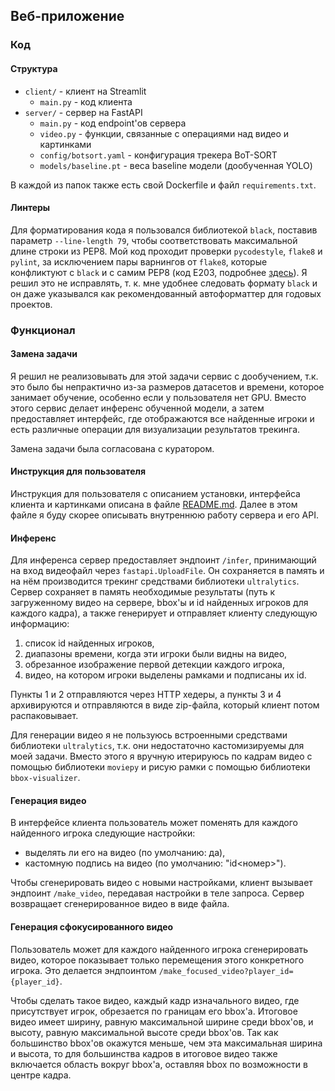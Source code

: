 ## Веб-приложение

### Код

#### Структура

- `client/` - клиент на Streamlit
    - `main.py` - код клиента
- `server/` - сервер на FastAPI
    - `main.py` - код endpoint'ов сервера
    - `video.py` - функции, связанные с операциями над видео и картинками
    - `config/botsort.yaml` - конфигурация трекера BoT-SORT
    - `models/baseline.pt` - веса baseline модели (дообученная YOLO)

В каждой из папок также есть свой Dockerfile и файл `requirements.txt`.

#### Линтеры

Для форматирования кода я пользовался библиотекой `black`, поставив параметр `--line-length 79`, чтобы соответствовать максимальной длине строки из PEP8. Мой код проходит проверки `pycodestyle`, `flake8` и `pylint`, за исключением пары варнингов от `flake8`, которые конфликтуют с `black` и с самим PEP8 (код E203, подробнее [здесь](https://black.readthedocs.io/en/stable/guides/using_black_with_other_tools.html#e203)). Я решил это не исправлять, т. к. мне удобнее следовать формату `black` и он даже указывался как рекомендованный автоформаттер для годовых проектов.

### Функционал

#### Замена задачи

Я решил не реализовывать для этой задачи сервис с дообучением, т.к. это было бы непрактично из-за размеров датасетов и времени, которое занимает обучение, особенно если у пользователя нет GPU. Вместо этого сервис делает инференс обученной модели, а затем предоставляет интерфейс, где отображаются все найденные игроки и есть различные операции для визуализации результатов трекинга.

Замена задачи была согласована с куратором.

#### Инструкция для пользователя

Инструкция для пользователя с описанием установки, интерфейса клиента и картинками описана в файле [README.md](../README.md). Далее в этом файле я буду скорее описывать внутреннюю работу сервера и его API.

#### Инференс

Для инференса сервер предоставляет эндпоинт `/infer`, принимающий на вход видеофайл через `fastapi.UploadFile`. Он сохраняется в память и на нём производится трекинг средствами библиотеки `ultralytics`. Сервер сохраняет в память необходимые результаты (путь к загруженному видео на сервере, bbox'ы и id найденных игроков для каждого кадра), а также генерирует и отправляет клиенту следующую информацию:

1. список id найденных игроков,
2. диапазоны времени, когда эти игроки были видны на видео,
3. обрезанное изображение первой детекции каждого игрока,
4. видео, на котором игроки выделены рамками и подписаны их id.

Пункты 1 и 2 отправляются через HTTP хедеры, а пункты 3 и 4 архивируются и отправляются в виде zip-файла, который клиент потом распаковывает.

Для генерации видео я не пользуюсь встроенными средствами библиотеки `ultralytics`, т.к. они недостаточно кастомизируемы для моей задачи. Вместо этого я вручную итерируюсь по кадрам видео с помощью библиотеки `moviepy` и рисую рамки с помощью библиотеки `bbox-visualizer`.

#### Генерация видео

В интерфейсе клиента пользователь может поменять для каждого найденного игрока следующие настройки:

- выделять ли его на видео (по умолчанию: да),
- кастомную подпись на видео (по умолчанию: "id<номер>").

Чтобы сгенерировать видео с новыми настройками, клиент вызывает эндпоинт `/make_video`, передавая настройки в теле запроса. Сервер возвращает сгенерированное видео в виде файла.

#### Генерация сфокусированного видео

Пользователь может для каждого найденного игрока сгенерировать видео, которое показывает только перемещения этого конкретного игрока. Это делается эндпоинтом `/make_focused_video?player_id={player_id}`.

Чтобы сделать такое видео, каждый кадр изначального видео, где присутствует игрок, обрезается по границам его bbox'а. Итоговое видео имеет ширину, равную максимальной ширине среди bbox'ов, и высоту, равную максимальной высоте среди bbox'ов. Так как большинство bbox'ов окажутся меньше, чем эта максимальная ширина и высота, то для большинства кадров в итоговое видео также включается область вокруг bbox'а, оставляя bbox по возможности в центре кадра.
